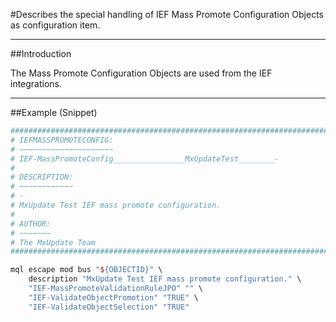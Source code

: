 <!--
 *
 *  This file is part of MxUpdate <http://www.mxupdate.org>.
 *
 *  MxUpdate is a deployment tool for a PLM platform to handle
 *  administration objects as single update files (configuration item).
 *
 *  Copyright (C) 2008-2016 The MxUpdate Team
 *
 *  The Manual of MxUpdate is licensed under a CC BY-NC-SA 4.0 license
 *  (Creative Commons Attribution-NonCommercial-ShareAlike 4.0 
 *  International 4.0 license).
 *
 *  You should have received a copy of the license along with this
 *  work. If not, see <http://creativecommons.org/licenses/by-nc-sa/4.0/>.
 *
-->

#Describes the special handling of IEF Mass Promote Configuration Objects as configuration item.

----
##Introduction

The Mass Promote Configuration Objects are used from the IEF integrations.

----
##Example (Snippet)
```TCL
################################################################################
# IEFMASSPROMOTECONFIG:
# ~~~~~~~~~~~~~~~~~~~~~
# IEF-MassPromoteConfig________________MxUpdateTest________-
#
# DESCRIPTION:
# ~~~~~~~~~~~~
# -
# MxUpdate Test IEF mass promote configuration.
#
# AUTHOR:
# ~~~~~~~
# The MxUpdate Team
################################################################################

mql escape mod bus "${OBJECTID}" \
    description "MxUpdate Test IEF mass promote configuration." \
    "IEF-MassPromoteValidationRuleJPO" "" \
    "IEF-ValidateObjectPromotion" "TRUE" \
    "IEF-ValidateObjectSelection" "TRUE"
```